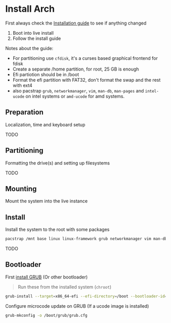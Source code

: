 # Install Arch

First always check the [Installation guide](https://wiki.archlinux.org/index.php/installation_guide) to see if anything changed

1. Boot into live install
2. Follow the install guide

Notes about the guide:

- For partitioning use `cfdisk`, it's a curses based graphical frontend for fdisk
- Create a separate /home partition, for root, 25 GB is enough
- Efi partiotion should be in /boot
- Format the efi partition with FAT32, don't format the swap and the rest with ext4
- also pacstrap `grub`, `networkmanager`, `vim`, `man-db`, `man-pages` and `intel-ucode` on intel systems or `amd-ucode` for amd systems.

## Preparation

Localization, time and keyboard setup

TODO

## Partitioning

Formatting the drive(s) and setting up filesystems

TODO

## Mounting

Mount the system into the live instance

## Install

Install the system to the root with some packages

```zsh
pacstrap /mnt base linux linux-framework grub networkmanager vim man-db man-pages
```

TODO

## Bootloader

First [install GRUB](https://wiki.archlinux.org/index.php/GRUB#Installation_2) (Or other bootloader)

> Run these from the installed system (`chroot`)

```zsh
grub-install --target=x86_64-efi --efi-directory=/boot --bootloader-id=GRUB
```

Configure microcode update on GRUB (If a ucode image is installed)

```zsh
grub-mkconfig -o /boot/grub/grub.cfg
```
